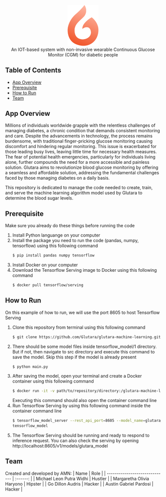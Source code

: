 <div align="center"><img src = "assets/glutara.png" width = 20% height= 20%></div>

<div align="center">
An IOT-based system with non-invasive wearable Continuous Glucose Monitor (CGM) for diabetic people
</div>

## Table of Contents

- [App Overview](#app-overview)
- [Prerequisite](#prerequisite)
- [How to Run](#how-to-run)
- [Team](#team)

## App Overview
Millions of individuals worldwide grapple with the relentless challenges of managing diabetes, a chronic condition that demands consistent monitoring and care. Despite the advancements in technology, the process remains burdensome, with traditional finger-pricking glucose monitoring causing discomfort and hindering regular monitoring. This issue is exacerbated for those leading busy lives, leaving little time for necessary health measures. The fear of potential health emergencies, particularly for individuals living alone, further
compounds the need for a more accessible and painless solution. Glutara aims to revolutionize
blood glucose monitoring by offering a seamless and affordable solution, addressing the
fundamental challenges faced by those managing diabetes on a daily basis.

This repository is dedicated to manage the code needed to create, train, and serve the machine learning algorithm model used by Glutara to determine the blood sugar levels.

## Prerequisite
Make sure you already do these things before running the code
1. Install Python languange on your computer
2. Install the package you need to run the code (pandas, numpy, tensorflow) using this following command
    ``` bash
    $ pip install pandas numpy tensorflow
    ```
3. Install Docker on your computer
4. Download the Tensorflow Serving image to Docker using this following command
    ``` bash
    $ docker pull tensorflow/serving
    ```

## How to Run
On this example of how to run, we will use the port 8605 to host Tensorflow Serving 
1. Clone this repository from terminal using this following command
    ``` bash
    $ git clone https://github.com/Glutara/glutara-machine-learning.git
    ```
2. There should be some model files inside tensorflow_model/1 directory. But if not, then navigate to src directory and execute this command to save the model. Skip this step if the model is already present
    ``` bash
    $ python main.py
    ```
3. After saving the model, open your terminal and create a Docker container using this following command
    ``` bash
    $ docker run -it -v path/to/repository/directory:/glutara-machine-learning -p 8605:8605 --entrypoint /bin/bash tensorflow/serving
    ```
    Executing this command should also open the container command line
4. Run Tensorflow Serving by using this following command inside the container command line
    ``` bash
    $ tensorflow_model_server --rest_api_port=8605 --model_name=glutara_model --model_base_path=/glutara-machine-learning/    
    tensorflow_model
    ```
5. The Tensorflow Serving should be running and ready to respond to inference request. You can also check the serving by opening
   http://localhost:8605/v1/models/glutara_model

## Team

Created and developed by AMN:
| Name                           |   Role   |
| ------------------------------ | :------: |
| Michael Leon Putra Widhi       | Hustler  |
| Margaretha Olivia Haryono      | Hipster  |
| Go Dillon Audris               | Hacker   |
| Austin Gabriel Pardosi         | Hacker   |